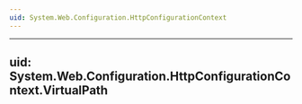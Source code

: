 ```yaml
---
uid: System.Web.Configuration.HttpConfigurationContext
---
```


---
uid: System.Web.Configuration.HttpConfigurationContext.VirtualPath
---
